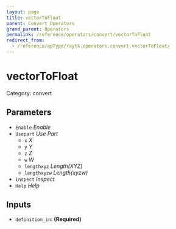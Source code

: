 ```yaml
---
layout: page
title: vectorToFloat
parent: Convert Operators
grand_parent: Operators
permalink: /reference/operators/convert/vectorToFloat
redirect_from:
  - /reference/opType/raytk.operators.convert.vectorToFloat/
---
```


# vectorToFloat

Category: convert



## Parameters

* `Enable` *Enable*
* `Usepart` *Use Part*
  * `x` *X*
  * `y` *Y*
  * `z` *Z*
  * `w` *W*
  * `lengthxyz` *Length(XYZ)*
  * `lengthxyzw` *Length(xyzw)*
* `Inspect` *Inspect*
* `Help` *Help*

## Inputs

* `definition_in`:  **(Required)**